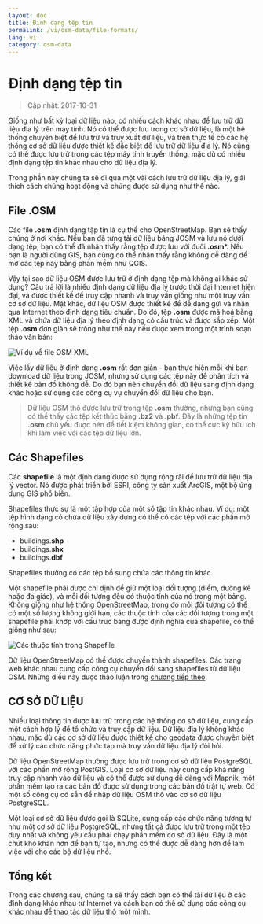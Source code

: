 ```yaml
---
layout: doc
title: Định dạng tệp tin
permalink: /vi/osm-data/file-formats/
lang: vi
category: osm-data
---
```


Định dạng tệp tin
=============

> Cập nhật: 2017-10-31

Giống như bất kỳ loại dữ liệu nào, có nhiều cách khác nhau để lưu trữ dữ liệu địa lý trên máy tính. Nó có thể được lưu trong cơ sở dữ liệu, là một hệ thống chuyên biệt để lưu trữ và truy xuất dữ liệu, và trên thực tế có các hệ thống cơ sở dữ liệu được thiết kế đặc biệt để lưu trữ dữ liệu địa lý. Nó cũng có thể được lưu trữ trong các tệp máy tính truyền thống, mặc dù có nhiều định dạng tệp tin khác nhau cho dữ liệu địa lý.  

Trong phần này chúng ta sẽ đi qua một vài cách lưu trữ dữ liệu địa lý, giải thích cách chúng hoạt động và chúng được sử dụng như thế nào.  

File .OSM
-----------

Các file **.osm** định dạng tập tin là cụ thể cho OpenStreetMap. Bạn sẽ thấy chúng ở nơi khác. Nếu bạn đã từng tải dữ liệu bằng JOSM và lưu nó dưới dạng tệp, bạn có thể đã nhận thấy rằng tệp được lưu với đuôi **.osm***. Nếu bạn là người dùng GIS, bạn cũng có thể nhận thấy rằng không dễ dàng để mở các tệp này bằng phần mềm như QGIS.  

Vậy tại sao dữ liệu OSM được lưu trữ ở định dạng tệp mà không ai khác sử dụng? Câu trả lời là nhiều định dạng dữ liệu địa lý trước thời đại Internet hiện đại, và được thiết kế để truy cập nhanh và truy vấn giống như một truy vấn cơ sở dữ liệu. Mặt khác, dữ liệu OSM được thiết kế để dễ dàng gửi và nhận qua Internet theo định dạng tiêu chuẩn. Do đó, tệp **.osm** được mã hoá bằng XML và chứa dữ liệu địa lý theo định dạng có cấu trúc và được sắp xếp. Một tệp **.osm** đơn giản sẽ trông như thế này nếu được xem trong một trình soạn thảo văn bản:  

![Ví dụ về file OSM XML][]

Việc lấy dữ liệu ở định dạng **.osm** rất đơn giản - bạn thực hiện mỗi khi bạn download dữ liệu trong JOSM, nhưng sử dụng các tệp này để phân tích và thiết kế bản đồ không dễ. Do đó bạn nên chuyển đổi dữ liệu sang định dạng khác hoặc sử dụng các công cụ vụ chuyển đổi dữ liệu cho bạn.  

> Dữ liệu OSM thô được lưu trữ trong tệp **.osm** thường, nhưng bạn cũng có thể thấy các tệp kết thúc bằng **.bz2** và **.pbf**. Đây là những tệp tin **.osm** chủ yếu được nén để tiết kiệm không gian, có thể cực kỳ hữu ích khi làm việc với các tệp dữ liệu lớn.  

Các Shapefiles
----------

Các **shapefile** là một định dạng được sử dụng rộng rãi để lưu trữ dữ liệu địa lý vector. Nó được phát triển bởi ESRI, công ty sản xuất ArcGIS, một bộ ứng dụng GIS phổ biến.  

Shapefiles thực sự là một tập hợp của một số tập tin khác nhau. Ví dụ: một tệp hình dạng có chứa dữ liệu xây dựng có thể có các tệp với các phần mở rộng sau:  

-	buildings.**shp**
-	buildings.**shx**
-	buildings.**dbf**

Shapefiles thường có các tệp bổ sung chứa các thông tin khác.  

Một shapefile phải được chỉ định để giữ một loại đối tượng (điểm, đường kẻ hoặc đa giác), và mỗi đối tượng đều có thuộc tính của nó trong một bảng. Không giống như hệ thống OpenStreetMap, trong đó mỗi đối tượng có thể có một số lượng không giới hạn, các thuộc tính của các đối tượng trong một shapefile phải khớp với cấu trúc bảng được định nghĩa của shapefile, có thể giống như sau:  

![Các thuộc tính trong Shapefile][]

Dữ liệu OpenStreetMap có thể được chuyển thành shapefiles. Các trang web khác nhau cung cấp công cụ chuyển đổi sang shapefiles từ dữ liệu OSM. Những điều này được thảo luận trong [chương tiếp theo](/vi/osm-data/getting-data).  

CƠ SỞ DỮ LIỆU
---------

Nhiều loại thông tin được lưu trữ trong các hệ thống cơ sở dữ liệu, cung cấp một cách hợp lý để tổ chức và truy cập dữ liệu. Dữ liệu địa lý không khác nhau, mặc dù các cơ sở dữ liệu được thiết kế cho geodata được chuyên biệt để xử lý các chức năng phức tạp mà truy vấn dữ liệu địa lý đòi hỏi.  

Dữ liệu OpenStreetMap thường được lưu trữ trong cơ sở dữ liệu PostgreSQL với các phần mở rộng PostGIS. Loại cơ sở dữ liệu này cung cấp khả năng truy cập nhanh vào dữ liệu và có thể được sử dụng dễ dàng với Mapnik, một phần mềm tạo ra các bản đồ được sử dụng trong các bản đồ trật tự web. Có một số công cụ có sẵn để nhập dữ liệu OSM thô vào cơ sở dữ liệu PostgreSQL.  

Một loại cơ sở dữ liệu được gọi là SQLite, cung cấp các chức năng tương tự như một cơ sở dữ liệu PostgreSQL, nhưng tất cả được lưu trữ trong một tệp duy nhất và không yêu cầu phải chạy phần mềm cơ sở dữ liệu. Đây là một chút khó khăn hơn để bạn tự tạo, nhưng có thể được dễ dàng hơn để làm việc với cho các bộ dữ liệu nhỏ.  

Tổng kết
-------

Trong các chương sau, chúng ta sẽ thấy cách bạn có thể tải dữ liệu ở các định dạng khác nhau từ Internet và cách bạn có thể sử dụng các công cụ khác nhau để thao tác dữ liệu thô một mình.  


[Ví dụ về file OSM XML]: /images/osm-data/example_osm.png
[Các thuộc tính trong Shapefile]: /images/osm-data/shapefile_attributes.png